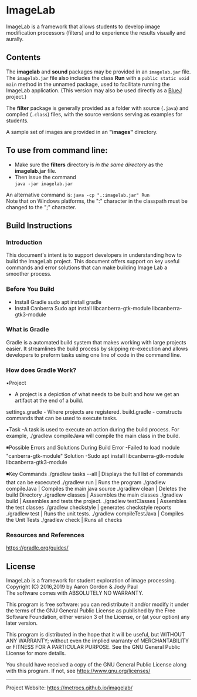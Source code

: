 # ImageLab

ImageLab is a framework that allows students to develop
image modification processors (filters) and to experience
the results visually and aurally.

## Contents
The __imagelab__ and __sound__ packages may be provided in an `imagelab.jar` file.
The `imagelab.jar` file also includes the class __Run__ with a `public static void main` method in the unnamed package, used to facilitate running the ImageLab application.
(This version may also be used directly as a [BlueJ](http://bluej.org) project.)

The __filter__ package is generally provided as a folder with source (`.java`) and compiled (`.class`) files, with the source versions serving as examples for students.

A sample set of images are provided in an __"images"__ directory.

## To use from command line:  
* Make sure the __filters__ directory is _in the same directory_ as the __imagelab.jar__ file.
* Then issue the command  
`java -jar imagelab.jar`  
  
An alternative command is:
`java -cp ".:imagelab.jar" Run`  
Note that on Windows platforms, the ":" character in the classpath must be changed to the ";" character.

## Build Instructions 

### Introduction

This document's intent is to support developers in understanding how to 
build the ImageLab project. This document offers support on key useful commands and error solutions that can make building Image Lab a smoother process.

### Before You Build
- Install Gradle
 sudo apt install gradle
- Install Canberra
 Sudo apt install libcanberra-gtk-module libcanberra-gtk3-module


### What is Gradle

Gradle is a automated build system that makes working with large projects easier.
It streamlines the build process by skipping re-execution and allows developers to preform tasks using one line of code in the command line.



### How does Gradle Work?

▪️Project 
- A project is a depiction of what needs to be built and how we get an artifact at the end of a build.

settings.gradle - Where projects are registered.
build.gradle - constructs commands that can be used to execute tasks.


▪️Task
-A task is used to execute an action during the build process. For example,
    ./gradlew compileJava
 will compile the main class in the build. 



◾️Possible Errors and Solutions During Build
Error
-Failed to load module "canberra-gtk-module"
Solution
-Sudo apt install libcanberra-gtk-module libcanberra-gtk3-module


◾️Key Commands
./gradlew tasks --all | Displays the full list of commands that can be excecuted
./gradlew run | Runs the program
./gradlew compileJava | Compiles the main java source
./gradlew clean | Deletes the build Directory
./gradlew classes | Assembles the main classes
./gradlew build | Assembles and tests the project.
./gradlew testClasses | Assembles the test classes
./gradlew checkstyle | generates checkstyle reports
./gradlew test | Runs the unit tests.
./gradlew compileTestJava | Compiles the Unit Tests
./gradlew check | Runs all checks


### Resources and References

https://gradle.org/guides/


## License

ImageLab is a framework for student exploration of image processing.  
Copyright (C) 2016,2019 by Aaron Gordon & Jody Paul  
The software comes with ABSOLUTELY NO WARRANTY.
 
This program is free software: you can redistribute it and/or modify
it under the terms of the GNU General Public License as published by
the Free Software Foundation, either version 3 of the License, or
(at your option) any later version.

This program is distributed in the hope that it will be useful,
but WITHOUT ANY WARRANTY; without even the implied warranty of
MERCHANTABILITY or FITNESS FOR A PARTICULAR PURPOSE.  See the
GNU General Public License for more details.

You should have received a copy of the GNU General Public License
along with this program.  If not, see https://www.gnu.org/licenses/

___

Project Website: https://metrocs.github.io/imagelab/

